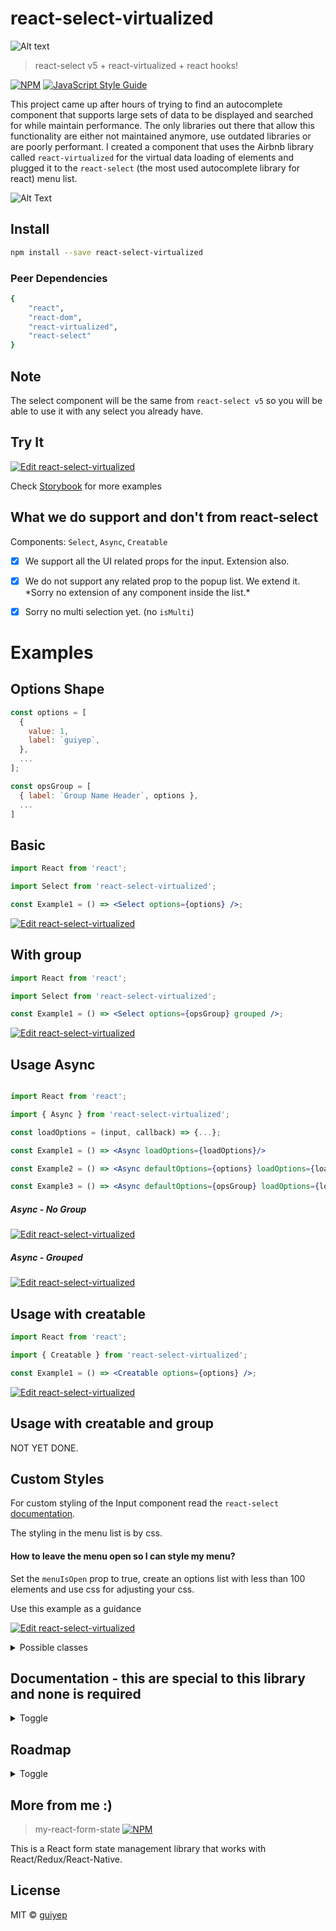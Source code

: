 # react-select-virtualized

![Alt text](./logo.png?raw=true 'react-select-virtualized')

> react-select v5 + react-virtualized + react hooks!

[![NPM](https://img.shields.io/npm/v/react-select-virtualized.svg)](https://www.npmjs.com/package/react-select-virtualized) [![JavaScript Style Guide](https://img.shields.io/badge/code_style-standard-brightgreen.svg)](https://standardjs.com)

This project came up after hours of trying to find an autocomplete component that supports large sets of data to be displayed and searched for while maintain performance. The only libraries out there that allow this functionality are either not maintained anymore, use outdated libraries or are poorly performant.
I created a component that uses the Airbnb library called `react-virtualized` for the virtual data loading of elements and plugged it to the `react-select` (the most used autocomplete library for react) menu list.

![Alt Text](https://imagizer.imageshack.com/img922/7402/CSd9cM.gif)

## Install

```bash
npm install --save react-select-virtualized
```

### Peer Dependencies

```bash
{
    "react",
    "react-dom",
    "react-virtualized",
    "react-select"
}
```

## Note

The select component will be the same from `react-select v5` so you will be able to use it with any select you already have.

## Try It

[![Edit react-select-virtualized](https://codesandbox.io/static/img/play-codesandbox.svg)](https://codesandbox.io/s/vigilant-mclean-wpbk7)

Check [Storybook](https://serene-hawking-021d7a.netlify.com/) for more examples

## What we do support and don't from react-select

Components: `Select`, `Async`, `Creatable`

- [x] We support all the UI related props for the input. Extension also.

- [x] We do not support any related prop to the popup list. We extend it. \*Sorry no extension of any component inside the list.\*

- [x] Sorry no multi selection yet. (no `isMulti`)

# Examples

## Options Shape

```jsx
const options = [
  {
    value: 1,
    label: `guiyep`,
  },
  ...
];

const opsGroup = [
  { label: `Group Name Header`, options },
  ...
]
```

## Basic

```jsx
import React from 'react';

import Select from 'react-select-virtualized';

const Example1 = () => <Select options={options} />;
```

[![Edit react-select-virtualized](https://codesandbox.io/static/img/play-codesandbox.svg)](https://codesandbox.io/s/vigilant-mclean-wpbk7)

## With group

```jsx
import React from 'react';

import Select from 'react-select-virtualized';

const Example1 = () => <Select options={opsGroup} grouped />;
```

[![Edit react-select-virtualized](https://codesandbox.io/static/img/play-codesandbox.svg)](https://codesandbox.io/s/angry-wing-5deq4)

## Usage Async

```jsx

import React from 'react';

import { Async } from 'react-select-virtualized';

const loadOptions = (input, callback) => {...};

const Example1 = () => <Async loadOptions={loadOptions}/>

const Example2 = () => <Async defaultOptions={options} loadOptions={loadOptions}/>

const Example3 = () => <Async defaultOptions={opsGroup} loadOptions={loadOptions} grouped/>
```

##### Async - No Group

[![Edit react-select-virtualized](https://codesandbox.io/static/img/play-codesandbox.svg)](https://codesandbox.io/s/quirky-swanson-egeh8)

##### Async - Grouped

[![Edit react-select-virtualized](https://codesandbox.io/static/img/play-codesandbox.svg)](https://codesandbox.io/s/runtime-cloud-jow57)

## Usage with creatable

```jsx
import React from 'react';

import { Creatable } from 'react-select-virtualized';

const Example1 = () => <Creatable options={options} />;
```

[![Edit react-select-virtualized](https://codesandbox.io/static/img/play-codesandbox.svg)](https://codesandbox.io/s/twilight-cloud-nqwz1)

## Usage with creatable and group

NOT YET DONE.

## Custom Styles

For custom styling of the Input component read the `react-select` [documentation](https://react-select.com/home#custom-styles).

The styling in the menu list is by css.

#### How to leave the menu open so I can style my menu?

Set the `menuIsOpen` prop to true, create an options list with less than 100 elements and use css for adjusting your css.

Use this example as a guidance

[![Edit react-select-virtualized](https://codesandbox.io/static/img/play-codesandbox.svg)](https://codesandbox.io/s/fragrant-thunder-bno6s)

<details>
  <summary>Possible classes</summary>

`react-select-virtualized` `grouped-virtualized-list-item` `flat-virtualized-item` `fast-option` `fast-option` `fast-option-focused` `fast-option-selected` `fast-option-create`

</details>

## Documentation - this are special to this library and none is required

<details>
  <summary>Toggle</summary>

| Props                                        | Type                                       | Default | Description                                                                          |
| -------------------------------------------- | ------------------------------------------ | ------- | ------------------------------------------------------------------------------------ |
| grouped                                      | boolean                                    | false   | Specify if options are grouped                                                       |
| formatGroupHeaderLabel                       | function({ label, options}) => component   |         | Will render a custom component in the popup grouped header (only for grouped)        |
| formatOptionLabel (coming from react-select) | function(option, { context }) => component |         | Will render a custom component in the label                                          |
| optionHeight                                 | number                                     | 31      | Height of each option                                                                |
| groupHeaderHeight                            | number                                     |         | Header row height in the popover list                                                |
| maxHeight (coming from react-select)         | number                                     | auto    | Max height popover list                                                              |
| defaultValue                                 | option                                     |         | Will set default value and set the component as an uncontrolled component            |
| value                                        | option                                     |         | Will set the value and the component will be a controlled component                  |
| onCreateOption (Only for Creatable)          | function(option) => nothing                |         | Will be executed when a new option is created , it is only for controlled components |

  </details>

## Roadmap

<details>
  <summary>Toggle</summary>
  
- [x] useCallback everywhere.
- [x] Move fast options to group.
- [x] Fix minimum input search on grouped component.
- [x] Upgrade alpha version.
- [x] Review all the TODOs.
- [x] Improve filtering function in `fast-react-select`.
  - [x] Improved performance by 50%
- [x] Add gzip.
- [x] Review support to all the react-select props. Should all work but multi-val.

-- v 1.0.0 --

- [x] Add support to AsyncSelect.

-- v 1.1.0 --

- [x] Add support to AsyncSelect with group.

-- v 1.2.0 --

- [x] Upgrading packages and hooks.

-- v 2.0.0 --

- [x] Adding react-select v3.
- [x] Fixing addon-info.
- [x] Remove classnames.
- [x] Improve packaging.
- [x] Remove react-hover-observer.
- [x] Added controlled components support.

-- v 2.1.0 --

- [x] Better debouncing

-- v 2.2.0 --

- [x] Add support to create element props.
- [x] Add better error handling.

-- v 2.3.0 --

- [x] Move modules to lib.
- [x] Improve debounce.

-- v3.0.0 --

- [x] Move internal state of select and async select to reducer like creatable.

-- v 3.1.0 --

- [ ] Add support to create element props with group.
- [ ] Add testing so we do not only relay on storybook.

</details>

## More from me :)

> my-react-form-state [![NPM](https://img.shields.io/npm/v/my-react-form-state.svg)](https://www.npmjs.com/package/my-react-form-state)

This is a React form state management library that works with React/Redux/React-Native.

## License

MIT © [guiyep](https://github.com/guiyep)
